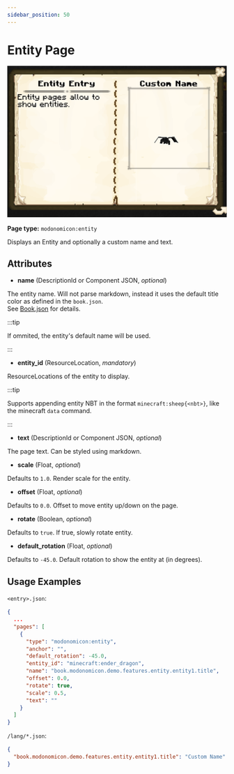 ```yaml
---
sidebar_position: 50
---
```


# Entity Page

![Entity Page](/img/docs/basics/page-types/entity-page.png)

**Page type:** `modonomicon:entity`

Displays an Entity and optionally a custom name and text.

## Attributes

* **name** (DescriptionId or Component JSON, _optional_)

The entity name. Will not parse markdown, instead it uses the default title color as defined in the `book.json`.    
See [Book.json](../structure/book) for details.

:::tip

If ommited, the entity's default name will be used.

:::

* **entity_id** (ResourceLocation, _mandatory_)

ResourceLocations of the entity to display.

:::tip

Supports appending entity NBT in the format `minecraft:sheep{<nbt>}`, like the minecraft `data` command.

:::

* **text** (DescriptionId or Component JSON, _optional_)

The page text. Can be styled using markdown.

* **scale** (Float, _optional_)

Defaults to `1.0`. Render scale for the entity.

* **offset** (Float, _optional_)

Defaults to `0.0`. Offset to move entity up/down on the page.

* **rotate** (Boolean, _optional_)

Defaults to `true`. If true, slowly rotate entity.

* **default_rotation** (Float, _optional_)

Defaults to `-45.0`. Default rotation to show the entity at (in degrees).

## Usage Examples

`<entry>.json`:

```json
{
  ...
  "pages": [
    {
      "type": "modonomicon:entity",
      "anchor": "",
      "default_rotation": -45.0,
      "entity_id": "minecraft:ender_dragon",
      "name": "book.modonomicon.demo.features.entity.entity1.title",
      "offset": 0.0,
      "rotate": true,
      "scale": 0.5,
      "text": ""
    }
  ]
}
```  

`/lang/*.json`:

```json
{
  "book.modonomicon.demo.features.entity.entity1.title": "Custom Name"
}
```
